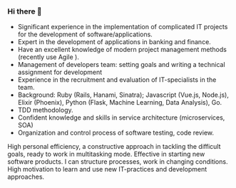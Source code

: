 ### Hi there 👋

* Significant experience in the implementation of complicated IT projects for the development of software/applications.
* Expert in the development of applications in banking and finance.
* Have an excellent knowledge of modern project management methods (recently use Agile ).
* Management of developers team: setting goals and writing a technical assignment for development
* Experience in the recruitment and evaluation of IT-specialists in the team.
* Background: Ruby (Rails, Hanami, Sinatra); Javascript (Vue.js, Node.js), Elixir (Phoenix), Python (Flask, Machine Learning, Data Analysis), Go.
* TDD methodology.
* Confident knowledge and skills in service architecture (microservices, SOA)
* Organization and control process of software testing, code review.

High personal efficiency, a constructive approach in tackling the difficult goals, ready to work in multitasking mode. Effective in starting new software products. I can structure processes, work in changing conditions. High motivation to learn and use new IT-practices and development approaches.
